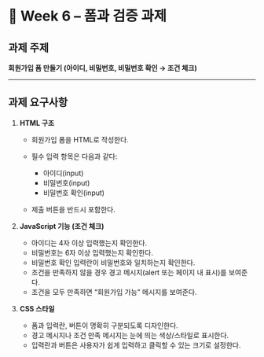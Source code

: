 # 📝 Week 6 – 폼과 검증 과제

## 과제 주제

**회원가입 폼 만들기 (아이디, 비밀번호, 비밀번호 확인 → 조건 체크)**

---

## 과제 요구사항

1. **HTML 구조**

   * 회원가입 폼을 HTML로 작성한다.
   * 필수 입력 항목은 다음과 같다:

     * 아이디(input)
     * 비밀번호(input)
     * 비밀번호 확인(input)
   * 제출 버튼을 반드시 포함한다.

2. **JavaScript 기능 (조건 체크)**

   * 아이디는 4자 이상 입력했는지 확인한다.
   * 비밀번호는 6자 이상 입력했는지 확인한다.
   * 비밀번호 확인 입력란이 비밀번호와 일치하는지 확인한다.
   * 조건을 만족하지 않을 경우 경고 메시지(alert 또는 페이지 내 표시)를 보여준다.
   * 조건을 모두 만족하면 “회원가입 가능” 메시지를 보여준다.

3. **CSS 스타일**

   * 폼과 입력란, 버튼이 명확히 구분되도록 디자인한다.
   * 경고 메시지나 조건 만족 메시지는 눈에 띄는 색상/스타일로 표시한다.
   * 입력란과 버튼은 사용자가 쉽게 입력하고 클릭할 수 있는 크기로 설정한다.
